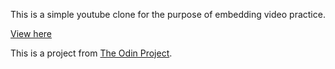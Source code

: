 This is a simple youtube clone for the purpose of embedding video practice.

[View here](https://sophialwu.github.io/odin-youtube-project/)

This is a project from [The Odin Project](http://www.theodinproject.com/courses/html5-and-css3/lessons/embedding-images-and-video).